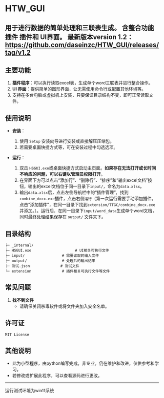 # HTW_GUI
用于进行数据的简单处理和三联表生成。 含**整合功能插件** 插件和 **UI界面**。
**最新版本version 1.2：https://github.com/daseinzc/HTW_GUI/releases/tag/v1.2**
---

## 主要功能

1. **插件程序**：可以执行读取excel表，生成单个word三联表并进行整合操作。  
2. **UI 界面**：提供简单的图形界面，让无需使用命令行或配置其他环境等。  
3. 支持在多台电脑或虚拟机上安装，只要保证目录结构不变，即可正常读取文件。

## 使用说明

- **安装**：  
  1. 使用 `Setup` 安装向导进行安装或直接解压压缩包。  
  2. 若需要桌面快捷方式等，可在安装过程中勾选选项。  

- **运行**：  
  1. 双击 `HSGUI.exe`或桌面快捷方式启动主页面。**如果存在无法打开或长时间不响应的问题，可以右键以管理员权限打开**。  
  2. 在界面下方可以点击“添加行”、“删除行”、“排序”和“输出excel文档”按钮，输出的excel文档位于同一目录下`input/`，命名为`data.xlsx`。
  3. 输出`data.xlsx`后，点击左侧导航栏中的“插件管理”，找到`combine_docx.exe`插件，点击右侧`运行`（第一次运行需要手动添加插件。点击“添加插件”，在同一目录下找到`extension/TTGC/combine_docx.exe`并添加。）。运行后，在同一目录下`input/word_data`生成单个word文档，同时最终处理结果保存在 `output/` 文件夹下。

## 目录结构

```
├─ _internal/               
├─ HSGUI.exe                    # UI相关可执行文件
├─ input/                 # 需要读取的输入文件
├─ output/                # 处理后的输出结果
├─ 测试.json              # 测试文件
└─ extension              # 插件相关可执行文件等文件
```

## 常见问题

1. **找不到文件**  
   - 请确保关闭杀毒软件或将文件夹加入安全名单。

## 许可证

```
MIT License
```

## 其他说明

- 此为小型程序，由python编写完成，非专业，仍在维护和改进，仅供参考和学习。  
- 若修改或扩展此程序，可以查看源码进行更改。  

---
运行测试环境为win11系统
